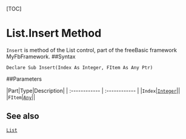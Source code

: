 [TOC]
# List.Insert Method

`Insert` is method of the List control, part of the freeBasic framework MyFbFramework.
##Syntax
```freeBasic
Declare Sub Insert(Index As Integer, FItem As Any Ptr)
```

##Parameters

|Part|Type|Description|
| :------------ | :------------ |
|`Index`|[`Integer`]("https://www.freebasic.net/wiki/KeyPgInteger")||
|`FItem`|[`Any`]("https://www.freebasic.net/wiki/KeyPgAny")||
## See also
[`List`](List.md)
